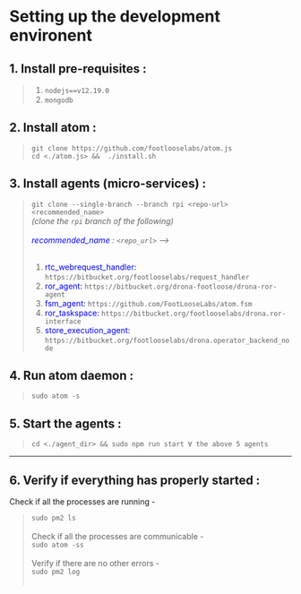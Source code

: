 # Setting up the development environent

## 1.  Install pre-requisites : 
> 1. `nodejs==v12.19.0`
> 2. `mongodb`

## 2.  Install atom : 
> `git clone https://github.com/footlooselabs/atom.js` <br/>
> `cd <./atom.js> &&  ./install.sh`


## 3.  Install agents (micro-services) : 
> `git clone --single-branch --branch rpi <repo-url> <recommended_name>` <br/>
> <i>(clone the `rpi` branch of the following)</i> <br/><br/>
> <i><span style="color:blue">recommended_name</span> : `<repo_url>` --></i> <br/><br/>
> 1. <span style="color:blue">rtc_webrequest_handler: </span> `https://bitbucket.org/footlooselabs/request_handler` <br/>
> 2. <span style="color:blue">ror_agent:</span> `https://bitbucket.org/drona-footloose/drona-ror-agent` <br/>
> 3. <span style="color:blue">fsm_agent:</span> `https://github.com/FootLooseLabs/atom.fsm` <br/>
> 4. <span style="color:blue">ror_taskspace:</span> `https://bitbucket.org/footlooselabs/drona.ror-interface` <br/>
> 5. <span style="color:blue">store_execution_agent:</span> `https://bitbucket.org/footlooselabs/drona.operator_backend_node` <br/>


## 4.  Run atom daemon : 
> `sudo atom -s`

## 5.  Start the agents :
> `cd <./agent_dir> && sudo npm run start ∀ the above 5 agents`

------------------------

## 6.  Verify if everything has properly started :
Check if all the processes are running - <br/>
> `sudo pm2 ls`<br/><br/>
Check if all the processes are communicable - <br/>
> `sudo atom -ss`<br/><br/>
Verify if there are no other errors - <br/>
> `sudo pm2 log`<br/><br/>